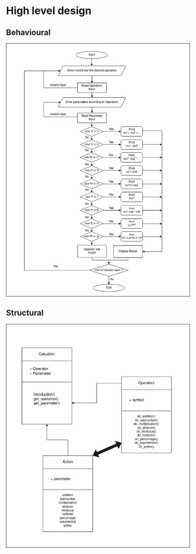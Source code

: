 # High level design
## Behavioural 
![Image of Yaktocat](BehviouralConversionHighLevel.png)
## Structural
![Image of Yaktocat](StructuralConversionHighLevel.png)
